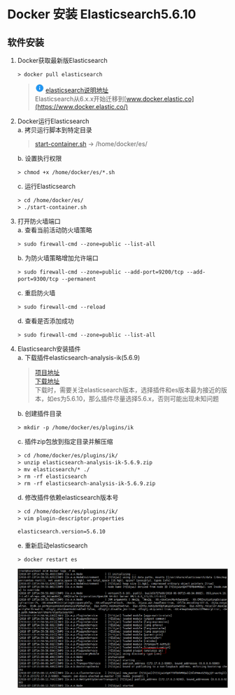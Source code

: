 # Docker 安装 Elasticsearch5.6.10

## 软件安装

1.  Docker获取最新版Elasticsearch<br>

    ```命令
    > docker pull elasticsearch
    ```

    > ![info][info] [elasticsearch说明地址][elasticsearch地址]<br>
    > Elasticsearch从6.x.x开始迁移到[www.docker.elastic.co](https://www.docker.elastic.co/)<br>

2.  Docker运行Elasticsearch<br>
    a. 拷贝运行脚本到特定目录<br>

    > [start-container.sh](files/12/start-container.sh) -> /home/docker/es/<br>

    b. 设置执行权限<br>

    ```命令
    > chmod +x /home/docker/es/*.sh
    ```

    c. 运行Elasticsearch<br>

    ```命令
    > cd /home/docker/es/
    > ./start-container.sh
    ```

3. 打开防火墙端口<br>
    a. 查看当前活动防火墙策略<br>

    ```命令
    > sudo firewall-cmd --zone=public --list-all
    ```

    b. 为防火墙策略增加允许端口<br>

    ```命令
    > sudo firewall-cmd --zone=public --add-port=9200/tcp --add-port=9300/tcp --permanent
    ```

    c. 重启防火墙<br>

    ```命令
    > sudo firewall-cmd --reload
    ```

    d. 查看是否添加成功<br>

    ```命令
    > sudo firewall-cmd --zone=public --list-all
    ```

4. Elasticsearch安装插件<br>
    a. 下载插件elasticsearch-analysis-ik(5.6.9)

    > [项目地址](https://github.com/medcl/elasticsearch-analysis-ik)<br>
    > [下载地址](https://github.com/medcl/elasticsearch-analysis-ik/releases)<br>
    > 下载时，需要关注elasticsearch版本，选择插件和es版本最为接近的版本，如es为5.6.10，那么插件尽量选择5.6.x，否则可能出现未知问题<br>

    b. 创建插件目录

    ```命令
    > mkdir -p /home/docker/es/plugins/ik
    ```

    c. 插件zip包放到指定目录并解压缩

    ```命令
    > cd /home/docker/es/plugins/ik/
    > unzip elasticsearch-analysis-ik-5.6.9.zip
    > mv elasticsearch/* ./
    > rm -rf elasticsearch
    > rm -rf elasticsearch-analysis-ik-5.6.9.zip
    ```

    d. 修改插件依赖elasticsearch版本号

    ```命令
    > cd /home/docker/es/plugins/ik/
    > vim plugin-descriptor.properties
    ```

    ```内容
    elasticsearch.version=5.6.10
    ```

    e. 重新启动elasticsearch

    ```命令
    > docker restart es
    ```

    ![第4步-e-1](images/12_4_e_1.png)<br>

[elasticsearch地址]: https://hub.docker.com/_/elasticsearch/
[info]: /images/info.png
